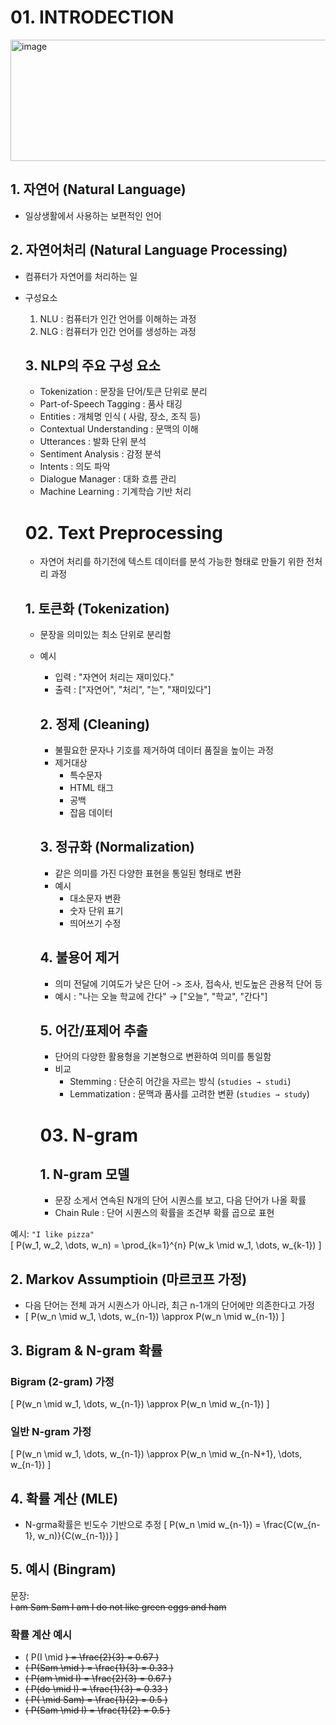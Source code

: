 # 01. INTRODECTION

<img width="688" height="194" alt="image" src="https://github.com/user-attachments/assets/a3a469d6-2e6c-4e77-9acb-0a3eb24f63c0" />

## 1. 자연어 (Natural Language)
- 일상생활에서 사용하는 보편적인 언어

## 2. 자연어처리 (Natural Language Processing)
- 컴퓨터가 자연어를 처리하는 일
- 구성요소
  1. NLU : 컴퓨터가 인간 언어를 이해하는 과정
  2. NLG : 컴퓨터가 인간 언어를 생성하는 과정

  ## 3. NLP의 주요 구성 요소
  - Tokenization : 문장을 단어/토큰 단위로 분리
  - Part-of-Speech Tagging : 품사 태깅
  - Entities : 개체명 인식 ( 사람, 장소, 조직 등)
  - Contextual Understanding : 문맥의 이해
  - Utterances : 발화 단위 분석
  - Sentiment Analysis : 감정 분석
  - Intents : 의도 파악
  - Dialogue Manager : 대화 흐름 관리
  - Machine Learning : 기계학습 기반 처리
 
  # 02. Text Preprocessing
  - 자연어 처리를 하기전에 텍스트 데이터를 분석 가능한 형태로 만들기 위한 전처리 과정

  ## 1. 토큰화 (Tokenization)
  - 문장을 의미있는 최소 단위로 분리함
  - 예시
    - 입력 : "자연어 처리는 재미있다."
    - 출력 : ["자연어", "처리", "는", "재미있다"]

    ## 2. 정제 (Cleaning)
    - 불필요한 문자나 기호를 제거하여 데이터 품질을 높이는 과정
    - 제거대상
      - 특수문자
      - HTML 태그
      - 공백
      - 잡음 데이터

    ## 3. 정규화 (Normalization)
    - 같은 의미를 가진 다양한 표현을 통일된 형태로 변환
    - 예시
      - 대소문자 변환
      - 숫자 단위 표기
      - 띄어쓰기 수정

    ## 4. 불용어 제거
    - 의미 전달에 기여도가 낮은 단어 -> 조사, 접속사, 빈도높은 관용적 단어 등
    - 예시 : "나는 오늘 학교에 간다" → ["오늘", "학교", "간다"]

    ## 5. 어간/표제어 추출
    - 단어의 다양한 활용형을 기본형으로 변환하여 의미를 통일함
    - 비교
      - Stemming : 단순히 어간을 자르는 방식 (`studies → studi`)
      - Lemmatization : 문맥과 품사를 고려한 변환 (`studies → study`)

    # 03. N-gram

    ## 1. N-gram 모델
    - 문장 소게서 연속된 N개의 단어 시퀀스를 보고, 다음 단어가 나올 확률
    - Chain Rule : 단어 시퀀스의 확률을 조건부 확률 곱으로 표현

    
예시: `"I like pizza"`  
\[
P(w_1, w_2, \dots, w_n) = \prod_{k=1}^{n} P(w_k \mid w_1, \dots, w_{k-1})
\]

## 2. Markov Assumptioin (마르코프 가정)
- 다음 단어는 전체 과거 시퀀스가 아니라, 최근 n-1개의 단어에만 의존한다고 가정
- \[
P(w_n \mid w_1, \dots, w_{n-1}) \approx P(w_n \mid w_{n-1})
\]

## 3. Bigram & N-gram 확률
### Bigram (2-gram) 가정
\[
P(w_n \mid w_1, \dots, w_{n-1}) \approx P(w_n \mid w_{n-1})
\]

### 일반 N-gram 가정
\[
P(w_n \mid w_1, \dots, w_{n-1}) \approx P(w_n \mid w_{n-N+1}, \dots, w_{n-1})
\]

## 4. 확률 계산 (MLE)
- N-grma확률은 빈도수 기반으로 추정
\[
P(w_n \mid w_{n-1}) = \frac{C(w_{n-1}, w_n)}{C(w_{n-1})}
\]

## 5. 예시 (Bingram)
문장:  
<s> I am Sam </s>
<s> Sam I am </s>
<s> I do not like green eggs and ham </s>

### 확률 계산 예시
- \( P(I \mid <s>) = \frac{2}{3} = 0.67 \)  
- \( P(Sam \mid <s>) = \frac{1}{3} = 0.33 \)  
- \( P(am \mid I) = \frac{2}{3} = 0.67 \)  
- \( P(do \mid I) = \frac{1}{3} = 0.33 \)  
- \( P(<s> \mid Sam) = \frac{1}{2} = 0.5 \)  
- \( P(Sam \mid I) = \frac{1}{2} = 0.5 \)  
